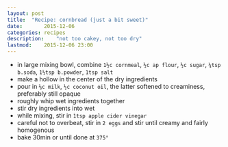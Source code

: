 ```yaml
---
layout: post
title: 	"Recipe: cornbread (just a bit sweet)"
date:		2015-12-06
categories:	recipes
description: 	"not too cakey, not too dry"
lastmod:	2015-12-06 23:00
---
```

* in large mixing bowl, combine `1½c cornmeal`, `½c ap flour`, `½c sugar`, `¼tsp b.soda`, `1½tsp b.powder`, `1tsp salt`
* make a hollow in the center of the dry ingredients
* pour in `⅔c milk`,  `½c coconut oil`, the latter softened to creaminess, preferably still opaque
* roughly whip wet ingredients together
* stir dry ingredients into wet
* while mixing, stir in `1tsp apple cider vinegar`
* careful not to overbeat, stir in `2 eggs` and stir until creamy and fairly homogenous
* bake 30min or until done at `375°`
